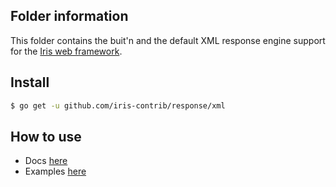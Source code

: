 ## Folder information

This folder contains the buit'n and the default XML response engine support for the [Iris web framework](https://github.com/kataras/iris).


## Install

```sh
$ go get -u github.com/iris-contrib/response/xml
```


## How to use

- Docs [here](https://kataras.gitbooks.io/iris/content/render_response.html)
- Examples [here](https://github.com/iris-contrib/examples/tree/master/response_engines)
